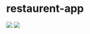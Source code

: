 # restaurent-app
<img src="https://i.ibb.co/YWNkZYH/Screenshot-2020-05-18-at-12-57-37-PM.png">
<img src="https://i.ibb.co/tLXmnfb/Screenshot-2020-05-18-at-12-58-50-PM.png">
